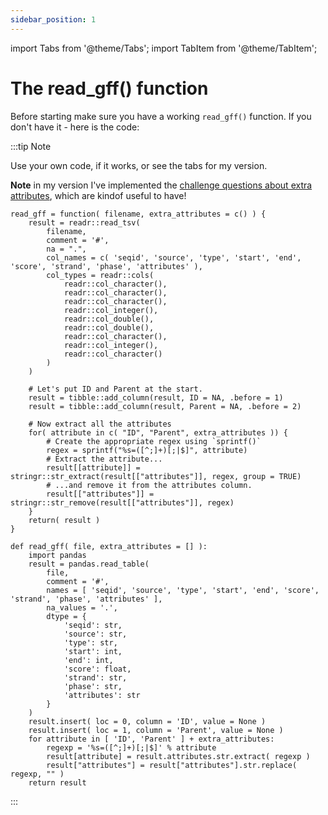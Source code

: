 ```yaml
---
sidebar_position: 1
---
```


import Tabs from '@theme/Tabs';
import TabItem from '@theme/TabItem';

# The read_gff() function

Before starting make sure you have a working `read_gff()` function.
If you don't have it - here is the code:

:::tip Note

<Tabs groupId="solutions">
<TabItem value="teaser" label="Your code">

Use your own code, if it works, or see the tabs for my version.

**Note** in my version I've implemented the [challenge questions about extra attributes](../programming_with_gene_annotations3/b_more_attributes.md), which are kindof useful to have!

</TabItem>

<TabItem value="R" label="R solution">

```
read_gff = function( filename, extra_attributes = c() ) {
    result = readr::read_tsv(
        filename,
        comment = '#',
        na = ".",
        col_names = c( 'seqid', 'source', 'type', 'start', 'end', 'score', 'strand', 'phase', 'attributes' ),
        col_types = readr::cols(
            readr::col_character(),
            readr::col_character(),
            readr::col_character(),
            readr::col_integer(),
            readr::col_double(),
            readr::col_double(),
            readr::col_character(),
            readr::col_integer(),
            readr::col_character()
        )
    )

	# Let's put ID and Parent at the start.
	result = tibble::add_column(result, ID = NA, .before = 1)
    result = tibble::add_column(result, Parent = NA, .before = 2)

	# Now extract all the attributes
	for( attribute in c( "ID", "Parent", extra_attributes )) {
		# Create the appropriate regex using `sprintf()`
		regex = sprintf("%s=([^;]+)[;|$]", attribute)
		# Extract the attribute...
		result[[attribute]] = stringr::str_extract(result[["attributes"]], regex, group = TRUE)
		# ...and remove it from the attributes column.
		result[["attributes"]] = stringr::str_remove(result[["attributes"]], regex)
	}
	return( result )
}
```
</TabItem>
<TabItem value="python" label="Python solution">

```
def read_gff( file, extra_attributes = [] ):
	import pandas
	result = pandas.read_table(
		file,
		comment = '#',
		names = [ 'seqid', 'source', 'type', 'start', 'end', 'score', 'strand', 'phase', 'attributes' ],
		na_values = '.',
		dtype = {
			'seqid': str,
			'source': str,
			'type': str,
			'start': int,
			'end': int,
			'score': float,
			'strand': str,
			'phase': str,
			'attributes': str
		}
	)
	result.insert( loc = 0, column = 'ID', value = None )
	result.insert( loc = 1, column = 'Parent', value = None )
	for attribute in [ 'ID', 'Parent' ] + extra_attributes:
		regexp = '%s=([^;]+)[;|$]' % attribute
		result[attribute] = result.attributes.str.extract( regexp )
		result["attributes"] = result["attributes"].str.replace( regexp, "" )
	return result
```
</TabItem>
</Tabs>
:::
